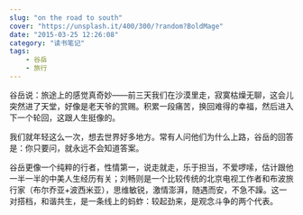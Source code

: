```yaml
---
slug: "on the road to south"
cover: "https://unsplash.it/400/300/?random?BoldMage"
date: "2015-03-25 12:26:08"
category: "读书笔记"
tags:
    - 谷岳
    - 旅行
---
```

谷岳说：旅途上的感觉真奇妙——前三天我们在沙漠里走，寂寞枯燥无聊，这会儿突然进了天堂，好像是老天爷的赏赐。积累一段痛苦，换回难得的幸福，然后进入下一个轮回，这跟人生挺像的。

我们就年轻这么一次，想去世界好多地方。常有人问他们为什么上路，谷岳的回答是：你只要问，就永远不会知道答案。

谷岳更像一个纯粹的行者，性情第一，说走就走，乐于担当，不爱啰嗦，估计跟他一半一半的中美人生经历有关；刘畅则是一个比较传统的北京电视工作者和布波旅行家（布尔乔亚+波西米亚），思维敏锐，激情澎湃，随遇而安，不急不躁。这一对搭档，和谐共生，是一条线上的蚂蚱：较起劲来，是观念斗争的两个代表。